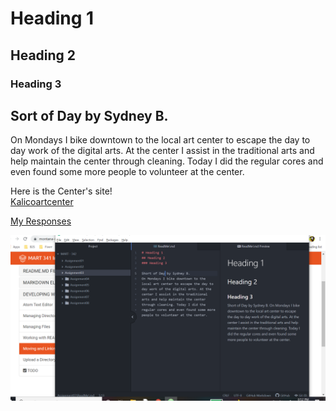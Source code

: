 # Heading 1
## Heading 2
### Heading 3

## Sort of Day by Sydney B.
On Mondays I bike downtown to the local art center to escape the day to day work of the digital arts. At the center I assist in the traditional arts and help maintain the center through cleaning. Today I did the regular cores and even found some more people to volunteer at the center.  

Here is the Center's site!\
[Kalicoartcenter](https://kalicoartcenter.org/)

[My Responses](responses.txt)

![Screenshot](./Images/ScreenshotA3.png)
